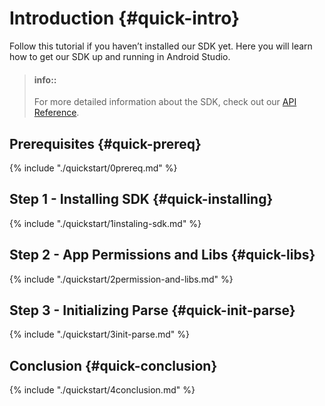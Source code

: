 # Introduction {#quick-intro}

Follow this tutorial if you haven’t installed our SDK yet.
Here you will learn how to get our SDK up and running in Android Studio.

> #### info::
> For more detailed information about the SDK, check out our [API Reference](http://parseplatform.org/Parse-SDK-Android/api/ "Parse-SDK-Android").


## Prerequisites {#quick-prereq}
{% include "./quickstart/0prereq.md" %}

## Step 1 - Installing SDK {#quick-installing}
{% include "./quickstart/1instaling-sdk.md" %}

## Step 2 - App Permissions and Libs {#quick-libs}
{% include "./quickstart/2permission-and-libs.md" %}

## Step 3 - Initializing Parse {#quick-init-parse}
{% include "./quickstart/3init-parse.md" %}

## Conclusion {#quick-conclusion}
{% include "./quickstart/4conclusion.md" %}
